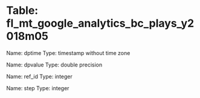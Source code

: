 Table: fl_mt_google_analytics_bc_plays_y2018m05
===============================================

Name: dptime
Type: timestamp without time zone

Name: dpvalue
Type: double precision

Name: ref_id
Type: integer

Name: step
Type: integer

